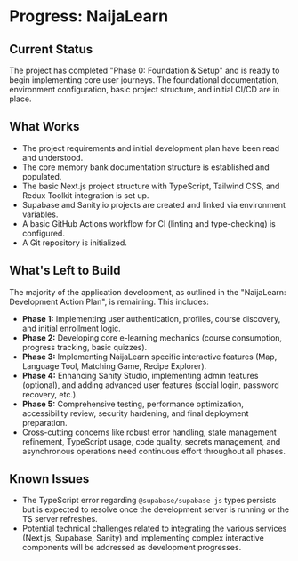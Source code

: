 # Progress: NaijaLearn

## Current Status
The project has completed "Phase 0: Foundation & Setup" and is ready to begin implementing core user journeys. The foundational documentation, environment configuration, basic project structure, and initial CI/CD are in place.

## What Works
- The project requirements and initial development plan have been read and understood.
- The core memory bank documentation structure is established and populated.
- The basic Next.js project structure with TypeScript, Tailwind CSS, and Redux Toolkit integration is set up.
- Supabase and Sanity.io projects are created and linked via environment variables.
- A basic GitHub Actions workflow for CI (linting and type-checking) is configured.
- A Git repository is initialized.

## What's Left to Build
The majority of the application development, as outlined in the "NaijaLearn: Development Action Plan", is remaining. This includes:
- **Phase 1:** Implementing user authentication, profiles, course discovery, and initial enrollment logic.
- **Phase 2:** Developing core e-learning mechanics (course consumption, progress tracking, basic quizzes).
- **Phase 3:** Implementing NaijaLearn specific interactive features (Map, Language Tool, Matching Game, Recipe Explorer).
- **Phase 4:** Enhancing Sanity Studio, implementing admin features (optional), and adding advanced user features (social login, password recovery, etc.).
- **Phase 5:** Comprehensive testing, performance optimization, accessibility review, security hardening, and final deployment preparation.
- Cross-cutting concerns like robust error handling, state management refinement, TypeScript usage, code quality, secrets management, and asynchronous operations need continuous effort throughout all phases.

## Known Issues
- The TypeScript error regarding `@supabase/supabase-js` types persists but is expected to resolve once the development server is running or the TS server refreshes.
- Potential technical challenges related to integrating the various services (Next.js, Supabase, Sanity) and implementing complex interactive components will be addressed as development progresses.